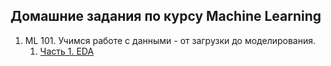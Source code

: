 ## Домашние задания по курсу Machine Learning

1. ML 101. Учимся работе с данными - от загрузки до моделирования.
    1. [Часть 1. EDA](https://github.com/Infinitycus/ml-course-otus/blob/master/1%20EDA/EDA.ipynb)
    
